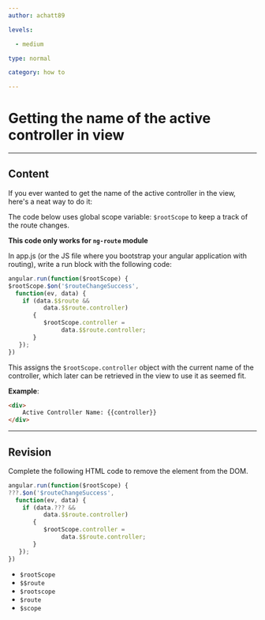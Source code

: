 ```yaml
---
author: achatt89

levels:

  - medium

type: normal

category: how to

---
```

# Getting the name of the active controller in view

---
## Content

If you ever wanted to get the name of the active controller in the view, here's a neat way to do it:

The code below uses global scope variable: `$rootScope` to keep a track of the route changes.

**This code only works for `ng-route` module**

In app.js (or the JS file where you bootstrap your angular application with routing), write a run block with the following code:

```js
angular.run(function($rootScope) {
$rootScope.$on('$routeChangeSuccess',
  function(ev, data) {
    if (data.$$route && 
          data.$$route.controller)
       {
          $rootScope.controller = 
               data.$$route.controller;
       }
   });
})
```
This assigns the `$rootScope.controller` object with the current name of the controller, which later can be retrieved in the view to use it as seemed fit. 

**Example**:
```html
<div>
    Active Controller Name: {{controller}}
</div>
```

---
## Revision

Complete the following HTML code to remove
the element from the DOM.

```js
angular.run(function($rootScope) {
???.$on('$routeChangeSuccess',
  function(ev, data) {
    if (data.??? && 
          data.$$route.controller)
       {
          $rootScope.controller = 
               data.$$route.controller;
       }
   });
})
```

* `$rootScope`
* `$$route`
* `$rootscope`
* `$route`
* `$scope`

